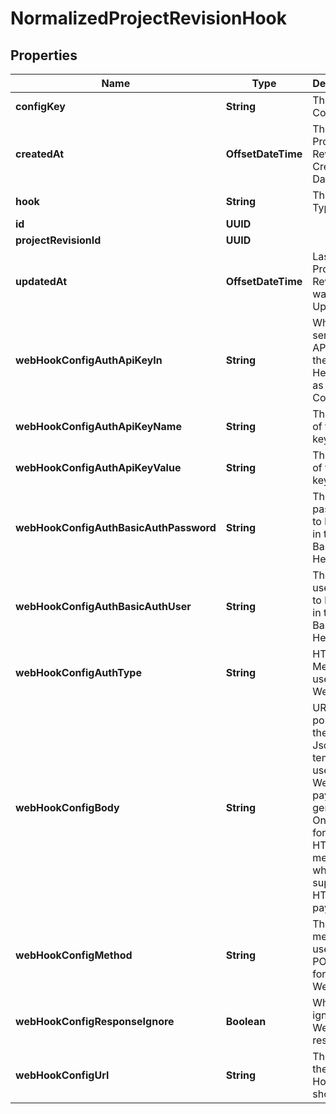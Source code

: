 

# NormalizedProjectRevisionHook


## Properties

Name | Type | Description | Notes
------------ | ------------- | ------------- | -------------
**configKey** | **String** | The Hooks Config Key | 
**createdAt** | **OffsetDateTime** | The Project&#39;s Revision Creation Date |  [optional] [readonly]
**hook** | **String** | The Hook Type | 
**id** | **UUID** |  |  [optional]
**projectRevisionId** | **UUID** |  |  [optional]
**updatedAt** | **OffsetDateTime** | Last Time Project&#39;s Revision was Updated |  [optional] [readonly]
**webHookConfigAuthApiKeyIn** | **String** | Whether to send the API Key in the HTTP Header or as a HTTP Cookie |  [optional]
**webHookConfigAuthApiKeyName** | **String** | The name of the api key |  [optional]
**webHookConfigAuthApiKeyValue** | **String** | The value of the api key |  [optional]
**webHookConfigAuthBasicAuthPassword** | **String** | The password to be sent in the HTTP Basic Auth Header |  [optional]
**webHookConfigAuthBasicAuthUser** | **String** | The username to be sent in the HTTP Basic Auth Header |  [optional]
**webHookConfigAuthType** | **String** | HTTP Auth Method to use for the Web-Hook |  [optional]
**webHookConfigBody** | **String** | URI pointing to the JsonNet template used for Web-Hook payload generation. Only used for those HTTP methods, which support HTTP body payloads. |  [optional]
**webHookConfigMethod** | **String** | The HTTP method to use (GET, POST, etc) for the Web-Hook |  [optional]
**webHookConfigResponseIgnore** | **Boolean** | Whether to ignore the Web Hook response |  [optional]
**webHookConfigUrl** | **String** | The URL the Web-Hook should call |  [optional]



